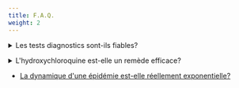 ```yaml
---
title: F.A.Q.
weight: 2
---
```


<details>
  <summary>Les tests diagnostics sont-ils fiables?</summary>
  
  Vous avez peut-être vu passer sur le web des articles et/ou vidéos mettant en garde contre la "fiabilité" des tests utilisés pour le diagnostic du covid-19. Ces mises en garde sont de deux types:
 1. Celles attirant l'attention sur le fait que la confiance qu'on peut accorder au résultat d'un test dépend de la _prévalence_ de la maladie, càd de la proportion de personnes malades dans la population considérée (voir par exemple [Klein2020](https://tracts.gallimard.fr/fr/products/tracts-de-crise-n-25-je-ne-suis-pas-medecin-mais), [Yungster2020](https://medium.com/@niryungster/where-you-live-affects-what-your-covid-19-test-means-a9cd798fcd10));
 2. Celles concernant "l'hypersensibilité" des tests PCR, qui conduirait à considérer comme contagieux des individus "sains" (voir par exemple [cet article](https://www.lemonde.fr/les-decodeurs/article/2020/09/09/covid-19-l-hypersensibilite-des-tests-pcr-entre-intox-et-vrai-debat_6051528_4355770.html)).
</details>
<p>
<details>
  <summary>L'hydroxychloroquine est-elle un remède efficace?</summary>
  
</details>


*   [La dynamique d'une épidémie est-elle réellement exponentielle?](#dynexp)

